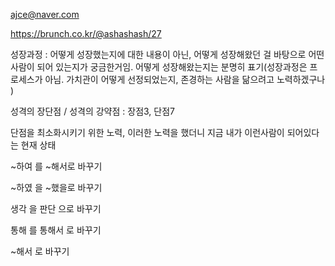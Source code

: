 ajce@naver.com





https://brunch.co.kr/@ashashash/27



성장과정 : 어떻게 성장했는지에 대한 내용이 아닌, 어떻게 성장해왔던 걸 바탕으로 어떤사람이 되어 있는지가 궁금한거임. 어떻게 성장해왔는지는 분명히 표기(성장과정은 프로세스가 아님. 가치관이 어떻게 선정되었는지, 존경하는 사람을 닮으려고 노력하겠구나 ) 

성격의 장단점 / 성격의 강약점 : 장점3, 단점7

단점을 최소화시키기 위한 노력, 이러한 노력을 했더니 지금 내가 이런사람이 되어있다는 현재 상태



~하여 를 ~해서로 바꾸기

~하였 을 ~했을로 바꾸기

생각 을 판단 으로 바꾸기

통해 를 통해서 로 바꾸기

~해서 로 바꾸기